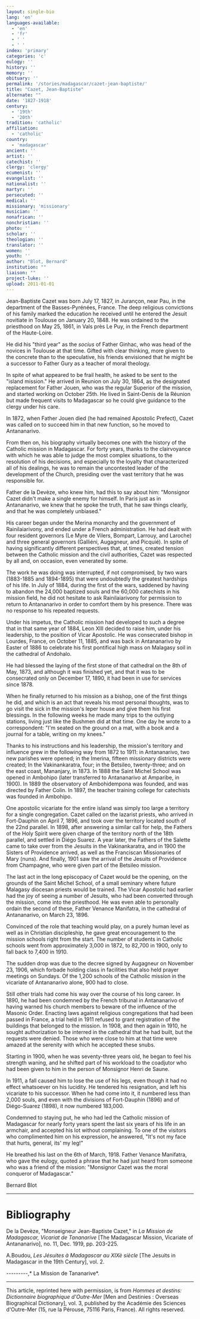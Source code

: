```yaml
---
layout: single-bio
lang: 'en'
languages-available:
  - 'en'
  - 'fr'
  - ' '
  - ' '
index: 'primary'
categories: 'c'
eulogy: ''
history: ''
memory: ''
obituary: ''
permalink: '/stories/madagascar/cazet-jean-baptiste/'
title: "Cazet, Jean-Baptiste"
alternate: ""
date: '1827-1918'
century:
  - '19th'
  - '20th'
tradition: 'catholic'
affiliation:
  - 'catholic'
country:
  - 'madagascar'
ancient: ''
artist: ''
catechist: ''
clergy: 'clergy'
ecumenist: ''
evangelist: ''
nationalist: ''
martyr: ''
persecuted: ''
medical: ''
missionary: 'missionary'
musician: ''
nonafrican: ''
nonchristian: ''
photo: ''
scholar: ''
theologian: ''
translator: ''
women: ''
youth: ''
author: "Blot, Bernard"
institution: ""
liaison: ""
project-luke: ''
upload: 2011-01-01
---
```




Jean-Baptiste Cazet was born July 17, 1827, in Jurançon, near Pau, in the department of the Basses-Pyrénées, France. The deep religious convictions of his family marked the education he received until he entered the Jesuit novitiate in Toulouse on January 20, 1848. He was ordained to the priesthood on May 25, 1861, in Vals près Le Puy, in the French department of the Haute-Loire.

He did his "third year" as the *socius* of Father Ginhac, who was head of the novices in Toulouse at that time. Gifted with clear thinking, more given to the concrete than to the speculative, his friends envisioned that he might be a successor to Father Gury as a teacher of moral theology.

In spite of what appeared to be frail health, he asked to be sent to the "island mission." He arrived in Reunion on July 30, 1864, as the designated replacement for Father Jouen, who was the regular Superior of the mission, and started working on October 25th. He lived in Saint-Denis de la Réunion but made frequent visits to Madagascar so he could give guidance to the clergy under his care.

In 1872, when Father Jouen died (he had remained Apostolic Prefect), Cazet was called on to succeed him in that new function, so he moved to Antananarivo.

From then on, his biography virtually becomes one with the history of the Catholic mission in Madagascar. For forty years, thanks to the clairvoyance with which he was able to judge the most complex situations, to the resolution of his decisions, and especially to the loyalty that characterized all of his dealings, he was to remain the uncontested leader of the development of the Church, presiding over the vast territory that he was responsible for.

Father de la Devèze, who knew him, had this to say about him: "Monsignor Cazet didn't make a single enemy for himself. In Paris just as in Antananarivo, we knew that he spoke the truth, that he saw things clearly, and that he was completely unbiased."

His career began under the Merina monarchy and the government of Rainilaiarivony, and ended under a French administration. He had dealt with four resident governors (Le Myre de Vilers, Bompart, Larrouy, and Laroche) and three general governors (Galliéni, Augagneur, and Picquié). In spite of having significantly different perspectives that, at times, created tension between the Catholic mission and the civil authorities, Cazet was respected by all and, on occasion, even venerated by some.

The work he was doing was interrupted, if not compromised, by two wars (1883-1885 and 1894-1895) that were undoubtedly the greatest hardships of his life. In July of 1884, during the first of the wars, saddened by having to abandon the 24,000 baptized souls and the 60,000 catechists in his mission field, he did not hesitate to ask Rainilaiarivony for permission to return to Antananarivo in order to comfort them by his presence. There was no response to his repeated requests.

Under his impetus, the Catholic mission had developed to such a degree that in that same year of 1884, Leon XIII decided to raise him, under his leadership, to the position of Vicar Apostolic. He was consecrated bishop in Lourdes, France, on October 11, 1885, and was back in Antananarivo by Easter of 1886 to celebrate his first pontifical high mass on Malagasy soil in the cathedral of Andohalo.

He had blessed the laying of the first stone of that cathedral on the 8th of May, 1873, and although it was finished yet, and that it was to be consecrated only on December 17, 1890, it had been in use for services since 1878.

When he finally returned to his mission as a bishop, one of the first things he did, and which is an act that reveals his most personal thoughts, was to go visit the sick in the mission's leper house and give them his first blessings. In the following weeks he made many trips to the outlying stations, living just like the Bushmen did at that time. One day he wrote to a correspondent: "I'm seated on the ground on a mat, with a book and a journal for a table, writing on my knees."

Thanks to his instructions and his leadership, the mission's territory and influence grew in the following way from 1872 to 1911: in Antananarivo, two new parishes were opened; in the Imerina, fifteen missionary districts were created; In the Vakinankaratra, four; in the Betsileo, twenty-three; and on the east coast, Mananjary, in 1873. In 1888 the Saint Michel School was opened in Ambohipo (later transferred to Antananarivo at Amparibe, in 1900). In 1889 the observatory of Ambohidempona was founded, and was directed by Father Colin. In 1897, the teacher training college for catechists was founded in Ambohipo.

One apostolic vicariate for the entire island was simply too large a territory for a single congregation. Cazet called on the lazarist priests, who arrived in Fort-Dauphin on April 7, 1896, and took over the territory located south of the 22nd parallel. In 1898, after answering a similar call for help, the Fathers of the Holy Spirit were given charge of the territory north of the 18th parallel, and settled in Diégo Suarez. A year later, the Fathers of the Salette came to take over from the Jesuits in the Vakinankaratra, and in 1900 the Sisters of Providence arrived, as well as the Franciscan Missionaries of Mary (nuns). And finally, 1901 saw the arrival of the Jesuits of Providence from Champagne, who were given part of the Betsileo mission.

The last act in the long episcopacy of Cazet would be the opening, on the grounds of the Saint Michel School, of a small seminary where future Malagasy diocesan priests would be trained. The Vicar Apostolic had earlier had the joy of seeing a number of Jesuits, who had been converted through the mission, come into the priesthood. He was even able to personally ordain the second of these, Father Venance Manifatra, in the cathedral of Antananarivo, on March 23, 1896.

Convinced of the role that teaching would play, on a purely human level as well as in Christian discipleship, he gave great encouragement to the mission schools right from the start. The number of students in Catholic schools went from approximately 3,000 in 1872, to 82,700 in 1900, only to fall back to 7,400 in 1910.

The sudden drop was due to the decree signed by Augagneur on November 23, 1906, which forbade holding class in facilities that also held prayer meetings on Sundays. Of the 1,200 schools of the Catholic mission in the vicariate of Antananarivo alone, 900 had to close.

Still other trials had come his way over the course of his long career. In 1890, he had been condemned by the French tribunal in Antananarivo of having warned his church members to beware of the influence of the Masonic Order. Enacting laws against religious congregations that had been passed in France, a trial held in 1911 refused to grant registration of the buildings that belonged to the mission. In 1908, and then again in 1910, he sought authorization to be interred in the cathedral that he had built, but the requests were denied. Those who were close to him at that time were amazed at the serenity with which he accepted these snubs.

Starting in 1900, when he was seventy-three years old, he began to feel his strength waning, and he shifted part of his workload to the coadjutor who had been given to him in the person of Monsignor Henri de Saune.

In 1911, a fall caused him to lose the use of his legs, even though it had no effect whatsoever on his lucidity. He tendered his resignation, and left his vicariate to his successor. When he had come into it, it numbered less than 2,000 souls, and even with the divisions of Fort-Dauphin (1896) and of Diégo-Suarez (1898), it now numbered 183,000.

Condemned to staying put, he who had led the Catholic mission of Madagascar for nearly forty years spent the last six years of his life in an armchair, and accepted his lot without complaining. To one of the visitors who complimented him on his expression, he answered, "It's not my face that hurts, general, its' my leg!"

He breathed his last on the 6th of March, 1918. Father Venance Manifatra, who gave the eulogy, quoted a phrase that he had just heard from someone who was a friend of the mission: "Monsignor Cazet was the moral conqueror of Madagascar."

Bernard Blot

---

# Bibliography

De la Devèze, "Monseigneur Jean-Baptiste Cazet," in *La Mission de Madagascar, Vicariat de Tananarive* [The Madagascar Mission, Vicariate of Antananarivo], no. 11, Dec. 1919, pp. 203-225.

A.Boudou, *Les Jésuites à Madagascar au XIXè siècle* [The Jesuits in Madagascar in the 19th Century], vol. 2.

---------,* La Mission de Tananarive*.

---

This article, reprinted here with permission, is from *Hommes et destins: Dictionnaire biographique d'Outre-Mer* [Men and Destinies : Overseas Biographical Dictionary], vol. 3, published by the Académie des Sciences d'Outre-Mer (15, rue la Pérouse, 75116 Paris, France). All rights reserved.
